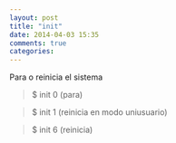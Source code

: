 ```yaml
---
layout: post
title: "init"
date: 2014-04-03 15:35
comments: true
categories: 
---
```

Para o reinicia el sistema

>$ init 0    (para)

>$ init 1    (reinicia en modo  uniusuario)

>$ init 6    (reinicia)

